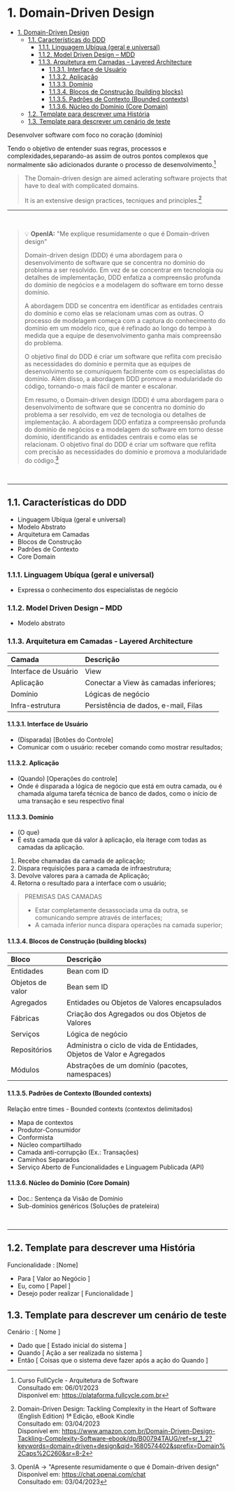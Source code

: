 # 1. Domain-Driven Design

- [1. Domain-Driven Design](#1-domain-driven-design)
  - [1.1. Características do DDD](#11-características-do-ddd)
    - [1.1.1. Linguagem Ubíqua (geral e universal)](#111-linguagem-ubíqua-geral-e-universal)
    - [1.1.2. Model Driven Design – MDD](#112-model-driven-design--mdd)
    - [1.1.3. Arquitetura em Camadas - Layered Architecture](#113-arquitetura-em-camadas---layered-architecture)
      - [1.1.3.1. Interface de Usuário](#1131-interface-de-usuário)
      - [1.1.3.2. Aplicação](#1132-aplicação)
      - [1.1.3.3. Domínio](#1133-domínio)
      - [1.1.3.4. Blocos de Construção (building blocks)](#1134-blocos-de-construção-building-blocks)
      - [1.1.3.5. Padrões de Contexto (Bounded contexts)](#1135-padrões-de-contexto-bounded-contexts)
      - [1.1.3.6. Núcleo do Domínio (Core Domain)](#1136-núcleo-do-domínio-core-domain)
  - [1.2. Template para descrever uma História](#12-template-para-descrever-uma-história)
  - [1.3. Template para descrever um cenário de teste](#13-template-para-descrever-um-cenário-de-teste)


Desenvolver software com foco no coração (domínio)
	
Tendo o objetivo de entender suas regras, processos e complexidades,separando-as assim de outros pontos complexos que normalmente são adicionados durante o processo de desenvolvimento.[^1]

> The Domain-driven design are aimed aclerating software projects that have to deal with complicated domains.
>
> It is an extensive design practices, tecniques and principles.[^2]

---

<br>

> :bulb: **OpenIA:** "Me explique resumidamente o que é Domain-driven design"
> 
> Domain-driven design (DDD) é uma abordagem para o desenvolvimento de software que se concentra no domínio do problema a ser resolvido. Em vez de se concentrar em tecnologia ou detalhes de implementação, DDD enfatiza a compreensão profunda do domínio de negócios e a modelagem do software em torno desse domínio.
> 
> A abordagem DDD se concentra em identificar as entidades centrais do domínio e como elas se relacionam umas com as outras. O processo de modelagem começa com a captura do conhecimento do domínio em um modelo rico, que é refinado ao longo do tempo à medida que a equipe de desenvolvimento ganha mais compreensão do problema.
> 
> O objetivo final do DDD é criar um software que reflita com precisão as necessidades do domínio e permita que as equipes de desenvolvimento se comuniquem facilmente com os especialistas do domínio. Além disso, a abordagem DDD promove a modularidade do código, tornando-o mais fácil de manter e escalonar.
> 
> Em resumo, o Domain-driven design (DDD) é uma abordagem para o desenvolvimento de software que se concentra no domínio do problema a ser resolvido, em vez de tecnologia ou detalhes de implementação. A abordagem DDD enfatiza a compreensão profunda do domínio de negócios e a modelagem do software em torno desse domínio, identificando as entidades centrais e como elas se relacionam. O objetivo final do DDD é criar um software que reflita com precisão as necessidades do domínio e promova a modularidade do código.[^3]

<br>

---

## 1.1. Características do DDD

- Linguagem Ubíqua (geral e universal)
- Modelo Abstrato
- Arquitetura em Camadas
- Blocos de Construção
- Padrões de Contexto
- Core Domain

### 1.1.1. Linguagem Ubíqua (geral e universal)

- Expressa o conhecimento dos especialistas de negócio

### 1.1.2. Model Driven Design – MDD

- Modelo abstrato

### 1.1.3. Arquitetura em Camadas - Layered Architecture

| Camada               | Descrição                              |
| :------------------- | :------------------------------------- |
| Interface de Usuário | View                                   |
| Aplicação            | Conectar a View às camadas inferiores; |
| Domínio              | Lógicas de negócio                     |
| Infra-estrutura      | Persistência de dados, e-mail, Filas   |

#### 1.1.3.1. Interface de Usuário
- (Disparada) [Botões do Controle]
- Comunicar com o usuário: receber comando como mostrar resultados;

#### 1.1.3.2. Aplicação
- (Quando) [Operações do controle]
- Onde é disparada a lógica de negócio que está em outra camada, ou é chamada alguma tarefa técnica de banco de dados, como o início de uma transação e seu respectivo final

#### 1.1.3.3. Domínio
- (O que)
- É esta camada que dá valor à aplicação, ela iterage com todas as camadas da aplicação.
1. Recebe chamadas da camada de aplicação;
2. Dispara requisições para a camada de infraestrutura;
3. Devolve valores para a camada de Aplicação;
4. Retorna o resultado para a interface com o usuário;

> PREMISAS DAS CAMADAS
> - Estar completamente desassociada uma da outra, se comunicando sempre através de interfaces;
> - A camada inferior nunca dispara operações na camada superior;

#### 1.1.3.4. Blocos de Construção (building blocks)

| Bloco            | Descrição                                                             |
| :--------------- | :-------------------------------------------------------------------- |
| Entidades        | Bean com ID                                                            |
| Objetos de valor | Bean sem ID                                                            |
| Agregados        | Entidades ou Objetos de Valores encapsulados                          |
| Fábricas         | Criação dos Agregados ou dos Objetos de Valores                       |
| Serviços         | Lógica de negócio                                                     |
| Repositórios     | Administra o ciclo de vida de Entidades, Objetos de Valor e Agregados |
| Módulos          | Abstrações de um domínio (pacotes, namespaces)                        |

#### 1.1.3.5. Padrões de Contexto (Bounded contexts)

Relação entre times - Bounded contexts (contextos delimitados)

- Mapa de contextos
- Produtor-Consumidor
- Conformista
- Núcleo compartilhado
- Camada anti-corrupção (Ex.: Transações)
- Caminhos Separados
- Serviço Aberto de Funcionalidades e Linguagem Publicada (API)

#### 1.1.3.6. Núcleo do Domínio (Core Domain)

- Doc.: Sentença da Visão de Domínio
- Sub-domínios genéricos (Soluções de prateleira)

<br>

---

## 1.2. Template para descrever uma História
Funcionalidade : [Nome]
- Para [ Valor ao Negócio ]
- Eu, como [ Papel ]
- Desejo poder realizar [ Funcionalidade ]

## 1.3. Template para descrever um cenário de teste
Cenário : [ Nome ]
- Dado que [ Estado inicial do sistema ]
- Quando [ Ação a ser realizada no sistema ]
- Então [ Coisas que o sistema deve fazer após a ação do Quando ]


[^1]: Curso FullCycle - Arquitetura de Software<br>
  Consultado em: 06/01/2023<br>
  Disponível em: https://plataforma.fullcycle.com.br

[^2]: Domain-Driven Design: Tackling Complexity in the Heart of Software (English Edition) 1ª Edição, eBook Kindle<br>
  Consultado em: 03/04/2023<br>
  Disponível em: https://www.amazon.com.br/Domain-Driven-Design-Tackling-Complexity-Software-ebook/dp/B00794TAUG/ref=sr_1_2?keywords=domain+driven+design&qid=1680574402&sprefix=Domain%2Caps%2C260&sr=8-2

[^3]: OpenIA -> "Apresente resumidamente o que é Domain-driven design"<br>
  Disponível em: https://chat.openai.com/chat<br>
  Consultado em: 03/04/2023